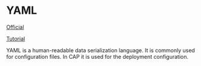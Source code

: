 # YAML

[Official](https://yaml.org/)

[Tutorial](https://yaml.org/spec/1.2.2/)

YAML is a human-readable data serialization language. It is commonly used for configuration files. In CAP it is used for the deployment configuration.
